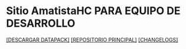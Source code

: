 # Sitio AmatistaHC PARA EQUIPO DE DESARROLLO

[[DESCARGAR DATAPACK]](https://tacozyt.github.io/amatistahc/descargas) [[REPOSITORIO PRINCIPAL]](https://github.com/tacozyt/amtcore) [[CHANGELOGS]](https://tacozyt.github.io/amatistahc/descargas/changelogs)
